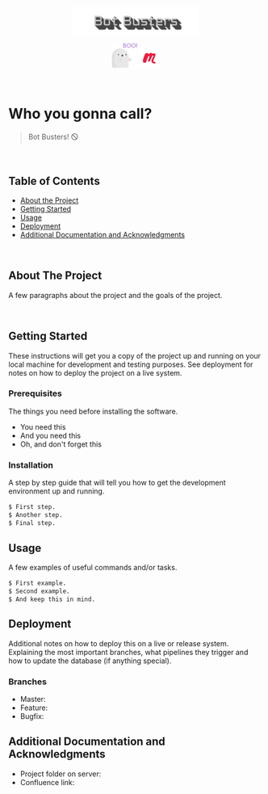 <!-- Generate README.md based on this project content. -->

<br />
<br />
<p align="center">
  <img src="img/title.png" alt="Bot Busters" width="250" />
</p>
<p align="center">
  <img src="img/icon.png" alt="Bot Busters" width="50" />
  <img src="img/banner.png" alt="Bot Busters" width="40" />
</p>
<br />

# Who you gonna call?

> Bot Busters! 🛇

<br />


## Table of Contents

* [About the Project](#about-the-project)
* [Getting Started](#getting-started)
* [Usage](#usage)
* [Deployment](#deployment)
* [Additional Documentation and Acknowledgments](#additional-documentation-and-acknowledgments)

<br />


## About The Project

A few paragraphs about the project and the goals of the project.

<br />


## Getting Started

These instructions will get you a copy of the project up and running on your local machine for development and testing purposes. See deployment for notes on how to deploy the project on a live system.


### Prerequisites

The things you need before installing the software.

* You need this
* And you need this
* Oh, and don't forget this


### Installation

A step by step guide that will tell you how to get the development environment up and running.

```
$ First step.
$ Another step.
$ Final step.
```


## Usage

A few examples of useful commands and/or tasks.

```
$ First example.
$ Second example.
$ And keep this in mind.
```


## Deployment

Additional notes on how to deploy this on a live or release system. Explaining the most important branches, what pipelines they trigger and how to update the database (if anything special).


### Branches

* Master:
* Feature:
* Bugfix:


## Additional Documentation and Acknowledgments

* Project folder on server:
* Confluence link:
